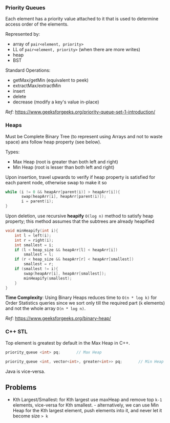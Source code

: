 ### Priority Queues
Each element has a priority value attached to it that is used to determine access order of the elements.

Represented by:
- array of `pair<element, priority>`
- LL of `pair<element, priority>` (when there are more writes)
- heap
- BST

Standard Operations:
- getMax/getMin (equivalent to peek)
- extractMax/extractMin
- insert
- delete
- decrease (modify a key's value in-place)

_Ref_: https://www.geeksforgeeks.org/priority-queue-set-1-introduction/

### Heaps
Must be Complete Binary Tree (to represent using Arrays and not to waste space) ans follow heap property (see below).

Types: 
- Max Heap (root is greater than both left and right)
- Min Heap (root is lesser than both left and right)

Upon insertion, travel upwards to verify if heap property is satisfied for each parent node, otherwise swap to make it so
```cpp
while (i != 0 && heapArr[parent(i)] > heapArr[i]){
       swap(heapArr[i], heapArr[parent(i)]);
       i = parent(i);
}
```

Upon deletion, use recursive **heapify** `O(log n)` method to satisfy heap property; this method assumes that the subtrees are already heapified
```cpp
void minHeapify(int i){
    int l = left(i);
    int r = right(i);
    int smallest = i;
    if (l < heap_size && heapArr[l] < heapArr[i])
        smallest = l;
    if (r < heap_size && heapArr[r] < heapArr[smallest])
        smallest = r;
    if (smallest != i){
        swap(heapArr[i], heapArr[smallest]);
        minHeapify(smallest);
    }
}
```

**Time Complexity**: Using Binary Heaps reduces time to `O(n * log k)` for Order Statistics queries since we sort only till the required part (`k` elements) and not the whole array `O(n * log n)`.

_Ref_: https://www.geeksforgeeks.org/binary-heap/

### C++ STL
Top element is greatest by default in the Max Heap in C++.
```cpp
priority_queue <int> pq;       // Max Heap

priority_queue <int, vector<int>, greater<int>> pq;       // Min Heap
```

Java is vice-versa.

## Problems
- Kth Largest/Smallest: for Kth largest use maxHeap and remove top `k-1` elements, vice-versa for Kth smallest.
       - alternatively, we can use Min Heap for the Kth largest element, push elements into it, and never let it become size `> k`
